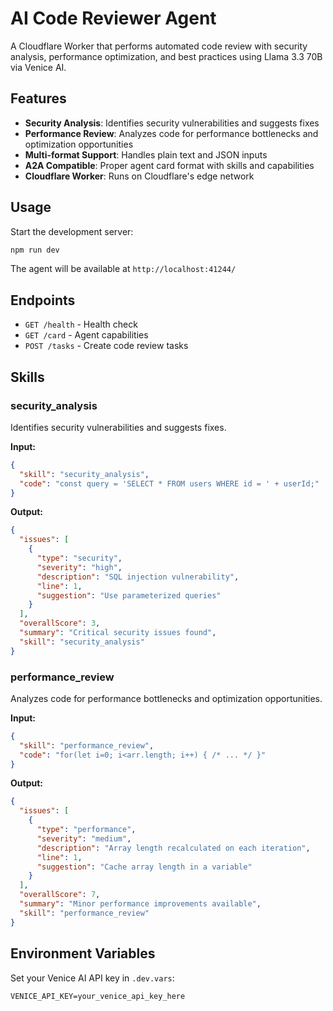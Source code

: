 # AI Code Reviewer Agent

A Cloudflare Worker that performs automated code review with security analysis, performance optimization, and best practices using Llama 3.3 70B via Venice AI.

## Features
- **Security Analysis**: Identifies security vulnerabilities and suggests fixes
- **Performance Review**: Analyzes code for performance bottlenecks and optimization opportunities
- **Multi-format Support**: Handles plain text and JSON inputs
- **A2A Compatible**: Proper agent card format with skills and capabilities
- **Cloudflare Worker**: Runs on Cloudflare's edge network

## Usage

Start the development server:
```bash
npm run dev
```

The agent will be available at `http://localhost:41244/`

## Endpoints
- `GET /health` - Health check
- `GET /card` - Agent capabilities
- `POST /tasks` - Create code review tasks

## Skills

### security_analysis
Identifies security vulnerabilities and suggests fixes.

**Input:**
```json
{
  "skill": "security_analysis",
  "code": "const query = 'SELECT * FROM users WHERE id = ' + userId;"
}
```

**Output:**
```json
{
  "issues": [
    {
      "type": "security",
      "severity": "high",
      "description": "SQL injection vulnerability",
      "line": 1,
      "suggestion": "Use parameterized queries"
    }
  ],
  "overallScore": 3,
  "summary": "Critical security issues found",
  "skill": "security_analysis"
}
```

### performance_review
Analyzes code for performance bottlenecks and optimization opportunities.

**Input:**
```json
{
  "skill": "performance_review",
  "code": "for(let i=0; i<arr.length; i++) { /* ... */ }"
}
```

**Output:**
```json
{
  "issues": [
    {
      "type": "performance",
      "severity": "medium",
      "description": "Array length recalculated on each iteration",
      "line": 1,
      "suggestion": "Cache array length in a variable"
    }
  ],
  "overallScore": 7,
  "summary": "Minor performance improvements available",
  "skill": "performance_review"
}
```

## Environment Variables
Set your Venice AI API key in `.dev.vars`:
```
VENICE_API_KEY=your_venice_api_key_here
```

